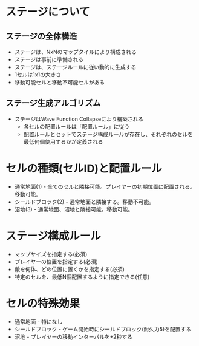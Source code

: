 # ステージについて


## ステージの全体構造
- ステージは、NxNのマップタイルにより構成される
- ステージは事前に準備される
- ステージは、ステージルールに従い動的に生成する
- 1セルは1x1の大きさ
- 移動可能セルと移動不可能セルがある


## ステージ生成アルゴリズム
- ステージはWave Function Collapseにより構築される
	- 各セルの配置ルールは「配置ルール」に従う
	- 配置ルールとセットでステージ構成ルールが存在し、それぞれのセルを最低何個使用するかが定義される


# セルの種類(セルID)と配置ルール
- 通常地面(1) - 全てのセルと隣接可能。プレイヤーの初期位置に配置される。移動可能。
- シールドブロック(2) - 通常地面と隣接する。移動不可能。
- 沼地(3) - 通常地面、沼地と隣接可能。移動可能。


# ステージ構成ルール
- マップサイズを指定する(必須)
- プレイヤーの位置を指定する(必須)
- 敵を何体、どの位置に置くかを指定する(必須)
- 特定のセルを、最低N個配置するように指定できる(任意)


# セルの特殊効果
- 通常地面 - 特になし
- シールドブロック - ゲーム開始時にシールドブロック(耐久力5)を配置する
- 沼地 - プレイヤーの移動インターバルを+2秒する